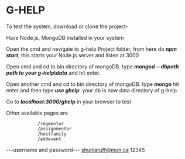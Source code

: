 # G-HELP
To test the system, download or clone the project-

Have Node.js, MongoDB installed in your system

Open the cmd and nevigate to g-help Project folder, from here do **_npm start_**, this starts your Node.js server and listen at 3000

Open cmd and cd to bin directory of mongoDB. type **_mongod --dbpath path to your g-help\data_** and hit enter.

Open another cmd and cd to bin directory of mongoDB. type **_mongo_** hit enter and then type **_use ghelp_**. your db is now data directory of g-help

Go to **_localhost:3000/ghelp_** in your browser to test

Other available pages are 

                /regmentor
                /assignmentor
                /hostfamily
                /addevent
                
                
---username and password---
shunjaruff@mun.ca
12345

